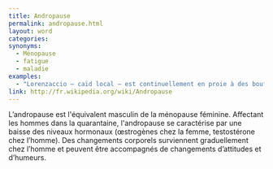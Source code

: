 ```yaml
---
title: Andropause
permalink: andropause.html
layout: word
categories:
synonyms:
  - Ménopause
  - fatigue
  - maladie
examples:
  - "Lorenzaccio – caïd local – est continuellement en proie à des bouffées de chaleur, prémisses d'une andropause prodromique… (cf. Histoires)"
link: http://fr.wikipedia.org/wiki/Andropause
---
```


L’andropause est l'équivalent masculin de la ménopause féminine. Affectant les hommes dans la quarantaine, l'andropause se caractérise par une baisse des niveaux hormonaux (œstrogènes chez la femme, testostérone chez l’homme). Des changements corporels surviennent graduellement chez l’homme et peuvent être accompagnés de changements d’attitudes et d’humeurs.

